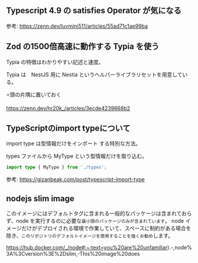 ## Typescript 4.9 の satisfies Operator が気になる

参考: https://zenn.dev/luvmini511/articles/55ad71c1ae99ba

## Zod の1500倍高速に動作する Typia を使う

Typia の特徴はわかりやすい記述と速度。

Typia は　NestJS 用に Nestia というヘルパーライブラリセットを用意している。

⭐️頭の片隅に置いておく

https://zenn.dev/hr20k_/articles/3ecde4239668b2

## TypeScriptのimport typeについて

import type は型情報だけをインポート する特別な方法。

types ファイルから MyType という型情報だけを取り込む。

```ts
import type { MyType } from './types';
```

参考: https://gizanbeak.com/post/typescript-import-type

## nodejs slim image

このイメージにはデフォルトタグに含まれる一般的なパッケージは含まれておらず、node を実行するのに必要な`最小限のパッケージのみが含まれています`。
node イメージだけがデプロイされる環境で作業していて、スペースに制約がある場合を除き、`このリポジトリのデフォルトイメージを使用することを強くお勧め`します。

https://hub.docker.com/_/node#:~:text=you%20are%20unfamiliar).-,node%3A%3Cversion%3E%2Dslim,-This%20image%20does
